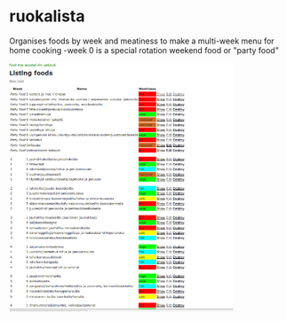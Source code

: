 ruokalista
==========

Organises foods by week and meatiness to make a multi-week menu for home cooking
-week 0 is a special rotation weekend food or "party food"

<a href="ruokalista.png"><img src="ruokalista.png" width="80%"></a>

